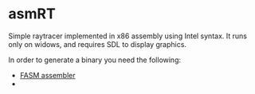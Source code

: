 asmRT
=====

Simple raytracer implemented in x86 assembly using Intel syntax. It runs only on widows, and requires SDL to display graphics.

In order to generate a binary you need the following:

* [FASM assembler](http://flatassembler.net/)
* 
